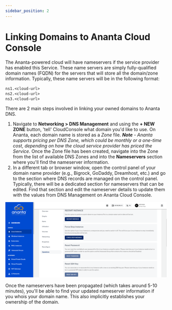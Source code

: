 ```yaml
---
sidebar_position: 2
---
```

# Linking Domains to Ananta Cloud Console

The Ananta-powered cloud will have nameservers if the service provider has enabled this Service. These name servers are simply fully-qualified domain names (FQDN) for the servers that will store all the domain/zone information. Typically, these name servers will be in the following format:

```
ns1.<cloud-url>  
ns2.<cloud-url>  
ns3.<cloud-url>
```


There are 2 main steps involved in linking your owned domains to Ananta DNS.

1. Navigate to **Networking > DNS Management** and using the **+ NEW ZONE** button, 'tell' CloudConsole what domain you'd like to use. On Ananta, each domain name is stored as a _Zone_ file. _**Note** - Ananta supports pricing per DNS Zone, which could be monthly or a one-time cost, depending on how the cloud service provider has priced the Service._ Once the Zone file has been created, navigate into the Zone from the list of available DNS Zones and into the **Nameservers** section where you'll find the nameserver information.
2. In a different tab or browser window, open the control panel of your domain name provider (e.g., Bigrock, GoDaddy, Dreamhost, etc.) and go to the section where DNS records are managed on the control panel. Typically, there will be a dedicated section for nameservers that can be edited. Find that section and edit the nameserver details to update them with the values from DNS Management on Ananta Cloud Console.

![Linking Domains to Ananta Cloud Console](img/LinkingDomainstoAnantaCloudConsole.png)

Once the nameservers have been propagated (which takes around 5-10 minutes), you'll be able to find your updated nameserver information if you whois your domain name. This also implicitly establishes your ownership of the domain.

